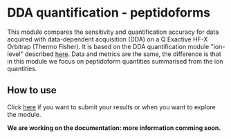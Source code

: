 # DDA quantification - peptidoforms

This module compares the sensitivity and quantification accuracy for data acquired with data-dependent acquisition (DDA) on a Q Exactive HF-X Orbitrap (Thermo Fisher).
It is based on the DDA quantification module "ion-level" described [here](https://proteobench.readthedocs.io/en/stable/available-modules/3-DDA-Quantification-peptidoform-level). Data and metrics are the same, the difference is that in this module we focus on peptidoform quantities summarised from the ion quantities. 

## How to use

Click [here](https://proteobench.cubimed.rub.de/DDA%20Quant%20Peptidoform%20Level%20-BETA-) if you want to submit your results or when you want to explore the module.

**We are working on the documentation: more information comming soon.**
